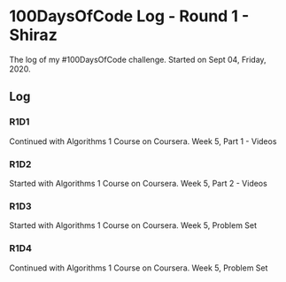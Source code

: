 # 100DaysOfCode Log - Round 1 - Shiraz

The log of my #100DaysOfCode challenge. Started on Sept 04, Friday, 2020.

## Log

### R1D1 
Continued with Algorithms 1 Course on Coursera. Week 5, Part 1 - Videos

### R1D2
Started with Algorithms 1 Course on Coursera. Week 5, Part 2 - Videos

### R1D3
Started with Algorithms 1 Course on Coursera. Week 5, Problem Set

### R1D4
Continued with Algorithms 1 Course on Coursera. Week 5, Problem Set
